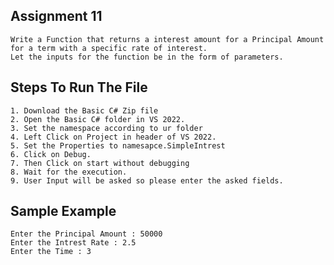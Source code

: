 ## Assignment 11
    Write a Function that returns a interest amount for a Principal Amount for a term with a specific rate of interest.
    Let the inputs for the function be in the form of parameters.
    
## Steps To Run The File
    1. Download the Basic C# Zip file
    2. Open the Basic C# folder in VS 2022.
    3. Set the namespace according to ur folder
    4. Left Click on Project in header of VS 2022.
    5. Set the Properties to namesapce.SimpleIntrest
    6. Click on Debug.
    7. Then Click on start without debugging
    8. Wait for the execution.
    9. User Input will be asked so please enter the asked fields.
 
## Sample Example 
    Enter the Principal Amount : 50000
    Enter the Intrest Rate : 2.5
    Enter the Time : 3
    


